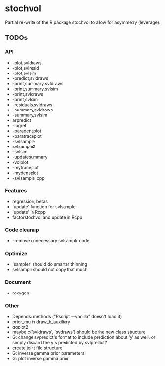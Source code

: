 # stochvol
Partial re-write of the R package stochvol to allow for asymmetry (leverage).

## TODOs

### API
* -plot,svldraws
* -plot,svlresid
* -plot,svlsim
* -predict,svldraws
* -print,summary.svldraws
* -print,summary.svlsim
* -print,svldraws
* -print,svlsim
* -residuals,svldraws
* -summary,svldraws
* -summary,svlsim
* arpredict
* -logret
* -paradensplot
* -paratraceplot
* -svlsample
* svlsample2
* -svlsim
* -updatesummary
* -volplot
* -mytraceplot
* -mydensplot
* -svlsample_cpp

### Features
* regression, betas
* 'update' function for svlsample
* 'update' in Rcpp
* factorstochvol and update in Rcpp

### Code cleanup
* -remove unnecessary svlsamplr code

### Optimize
* 'sampler' should do smarter thinning
* svlsamplr should not copy that much

### Document
* roxygen

### Other
* Depends: methods ("Rscript --vanilla" doesn't load it)
* prior_mu in draw_h_auxiliary
* ggplot2
* maybe c('svldraws', 'svdraws') should be the new class structure
* G: change svpredict's format to include prediction about 'y' as well. or simply discard the y's predicted by svlpredict?
* create joint file structure
* G: inverse gamma prior parameters!
* G: plot inverse gamma prior

